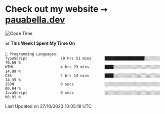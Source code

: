 # Check out my website ⭢ [pauabella.dev](https://pauabella.dev)

<!--START_SECTION:waka-->
![Code Time](http://img.shields.io/badge/Code%20Time-2%2C610%20hrs%2029%20mins-blue)

📊 **This Week I Spent My Time On** 

```text
💬 Programming Languages: 
TypeScript               20 hrs 51 mins      ██████████████████░░░░░░░   70.69 % 
HTML                     4 hrs 23 mins       ████░░░░░░░░░░░░░░░░░░░░░   14.89 % 
CSS                      4 hrs 14 mins       ████░░░░░░░░░░░░░░░░░░░░░   14.35 % 
JSON                     0 secs              ░░░░░░░░░░░░░░░░░░░░░░░░░   00.04 % 
JavaScript               0 secs              ░░░░░░░░░░░░░░░░░░░░░░░░░   00.02 % 
```


 Last Updated on 27/10/2023 10:05:19 UTC
<!--END_SECTION:waka-->
